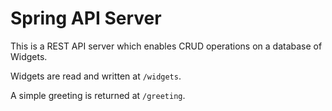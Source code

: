 # Spring API Server

This is a REST API server which enables CRUD operations on a database of Widgets.

Widgets are read and written at `/widgets`.

A simple greeting is returned at `/greeting`.
